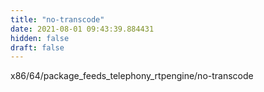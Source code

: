 ```yaml
---
title: "no-transcode"
date: 2021-08-01 09:43:39.884431
hidden: false
draft: false
---
```


x86/64/package_feeds_telephony_rtpengine/no-transcode


